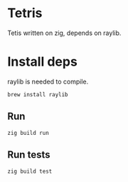 # Tetris
Tetis written on zig, depends on raylib.

# Install deps
raylib is needed to compile.
```
brew install raylib
```

## Run
```
zig build run
```

## Run tests
```
zig build test
```
